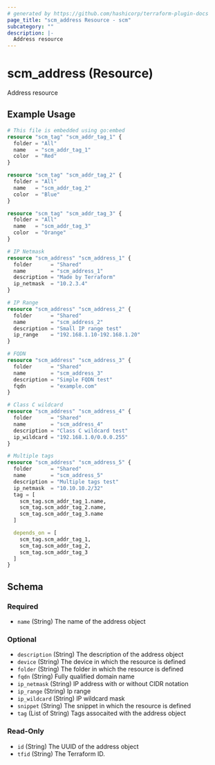 ```yaml
---
# generated by https://github.com/hashicorp/terraform-plugin-docs
page_title: "scm_address Resource - scm"
subcategory: ""
description: |-
  Address resource
---
```


# scm_address (Resource)

Address resource

## Example Usage

```terraform
# This file is embedded using go:embed
resource "scm_tag" "scm_addr_tag_1" {
  folder = "All"
  name   = "scm_addr_tag_1"
  color  = "Red"
}

resource "scm_tag" "scm_addr_tag_2" {
  folder = "All"
  name   = "scm_addr_tag_2"
  color  = "Blue"
}

resource "scm_tag" "scm_addr_tag_3" {
  folder = "All"
  name   = "scm_addr_tag_3"
  color  = "Orange"
}

# IP Netmask
resource "scm_address" "scm_address_1" {
  folder      = "Shared"
  name        = "scm_address_1"
  description = "Made by Terraform"
  ip_netmask  = "10.2.3.4"
}

# IP Range
resource "scm_address" "scm_address_2" {
  folder      = "Shared"
  name        = "scm_address_2"
  description = "Small IP range test"
  ip_range    = "192.168.1.10-192.168.1.20"
}

# FQDN
resource "scm_address" "scm_address_3" {
  folder      = "Shared"
  name        = "scm_address_3"
  description = "Simple FQDN test"
  fqdn        = "example.com"
}

# Class C wildcard
resource "scm_address" "scm_address_4" {
  folder      = "Shared"
  name        = "scm_address_4"
  description = "Class C wildcard test"
  ip_wildcard = "192.168.1.0/0.0.0.255"
}

# Multiple tags
resource "scm_address" "scm_address_5" {
  folder      = "Shared"
  name        = "scm_address_5"
  description = "Multiple tags test"
  ip_netmask  = "10.10.10.2/32"
  tag = [
    scm_tag.scm_addr_tag_1.name,
    scm_tag.scm_addr_tag_2.name,
    scm_tag.scm_addr_tag_3.name
  ]

  depends_on = [
    scm_tag.scm_addr_tag_1,
    scm_tag.scm_addr_tag_2,
    scm_tag.scm_addr_tag_3
  ]
}
```

<!-- schema generated by tfplugindocs -->
## Schema

### Required

- `name` (String) The name of the address object

### Optional

- `description` (String) The description of the address object
- `device` (String) The device in which the resource is defined
- `folder` (String) The folder in which the resource is defined
- `fqdn` (String) Fully qualified domain name
- `ip_netmask` (String) IP address with or without CIDR notation
- `ip_range` (String) Ip range
- `ip_wildcard` (String) IP wildcard mask
- `snippet` (String) The snippet in which the resource is defined
- `tag` (List of String) Tags assocaited with the address object

### Read-Only

- `id` (String) The UUID of the address object
- `tfid` (String) The Terraform ID.

